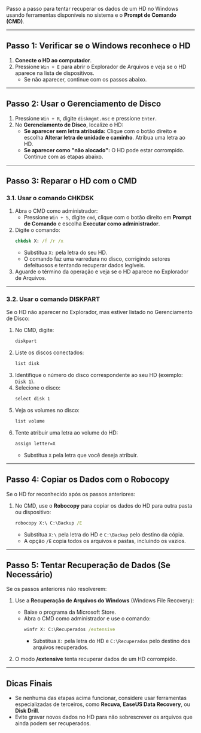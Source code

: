 Passo a passo para tentar recuperar os dados de um HD no Windows usando ferramentas disponíveis no sistema e o **Prompt de Comando (CMD)**.

---

## **Passo 1: Verificar se o Windows reconhece o HD**
1. **Conecte o HD ao computador**.
2. Pressione `Win + E` para abrir o Explorador de Arquivos e veja se o HD aparece na lista de dispositivos. 
   - Se não aparecer, continue com os passos abaixo.

---

## **Passo 2: Usar o Gerenciamento de Disco**
1. Pressione `Win + R`, digite `diskmgmt.msc` e pressione `Enter`.
2. No **Gerenciamento de Disco**, localize o HD:
   - **Se aparecer sem letra atribuída:** Clique com o botão direito e escolha **Alterar letra de unidade e caminho**. Atribua uma letra ao HD.
   - **Se aparecer como "não alocado":** O HD pode estar corrompido. Continue com as etapas abaixo.

---

## **Passo 3: Reparar o HD com o CMD**
### **3.1. Usar o comando CHKDSK**
1. Abra o CMD como administrador:
   - Pressione `Win + S`, digite `cmd`, clique com o botão direito em **Prompt de Comando** e escolha **Executar como administrador**.
2. Digite o comando:
   ```cmd
   chkdsk X: /f /r /x
   ```
   - Substitua `X:` pela letra do seu HD.
   - O comando faz uma varredura no disco, corrigindo setores defeituosos e tentando recuperar dados legíveis.
3. Aguarde o término da operação e veja se o HD aparece no Explorador de Arquivos.

---

### **3.2. Usar o comando DISKPART**
Se o HD não aparecer no Explorador, mas estiver listado no Gerenciamento de Disco:
1. No CMD, digite:
   ```cmd
   diskpart
   ```
2. Liste os discos conectados:
   ```cmd
   list disk
   ```
3. Identifique o número do disco correspondente ao seu HD (exemplo: `Disk 1`).
4. Selecione o disco:
   ```cmd
   select disk 1
   ```
5. Veja os volumes no disco:
   ```cmd
   list volume
   ```
6. Tente atribuir uma letra ao volume do HD:
   ```cmd
   assign letter=X
   ```
   - Substitua `X` pela letra que você deseja atribuir.

---

## **Passo 4: Copiar os Dados com o Robocopy**
Se o HD for reconhecido após os passos anteriores:
1. No CMD, use o **Robocopy** para copiar os dados do HD para outra pasta ou dispositivo:
   ```cmd
   robocopy X:\ C:\Backup /E
   ```
   - Substitua `X:\` pela letra do HD e `C:\Backup` pelo destino da cópia.
   - A opção `/E` copia todos os arquivos e pastas, incluindo os vazios.

---

## **Passo 5: Tentar Recuperação de Dados (Se Necessário)**
Se os passos anteriores não resolverem:
1. Use a **Recuperação de Arquivos do Windows** (Windows File Recovery):
   - Baixe o programa da Microsoft Store.
   - Abra o CMD como administrador e use o comando:
     ```cmd
     winfr X: C:\Recuperados /extensive
     ```
     - Substitua `X:` pela letra do HD e `C:\Recuperados` pelo destino dos arquivos recuperados.

2. O modo **/extensive** tenta recuperar dados de um HD corrompido.

---

## **Dicas Finais**
- Se nenhuma das etapas acima funcionar, considere usar ferramentas especializadas de terceiros, como **Recuva**, **EaseUS Data Recovery**, ou **Disk Drill**.
- Evite gravar novos dados no HD para não sobrescrever os arquivos que ainda podem ser recuperados.
